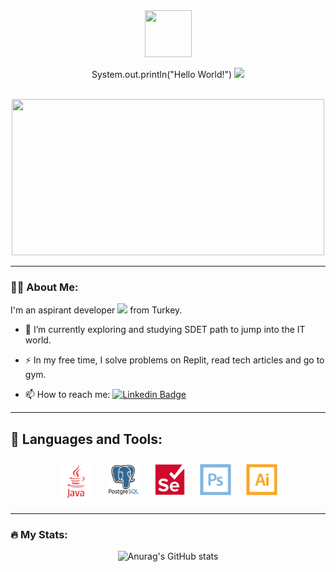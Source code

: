 <div align="center">
  <img src="https://media.tenor.com/fYL-jAts_1EAAAAi/cat-computer.gif" width="75" height="75"/>
</div>




<p align="center"
  <h1>
 System.out.println("Hello World!")
  <img src="https://media.giphy.com/media/hvRJCLFzcasrR4ia7z/giphy.gif" width="30px"/>
</h1>
</p>
<div align="center">
  <img src="https://komarev.com/ghpvc/?username=Azsharaz&style=flat-square&color=blue" alt=""/>
</div>
<div align="center">
  <img src="https://media.tenor.com/2oypQa58bVIAAAAC/azshara-thinking-azshara.gif" width="500" height="250"/>
</div>


---

### :woman_technologist: About Me:

I'm an aspirant developer <img src="https://media.giphy.com/media/WUlplcMpOCEmTGBtBW/giphy.gif" width="30"> from Turkey.
- :telescope: I’m currently exploring and studying SDET path to jump into the IT world.

- :zap: In my free time, I solve problems on Replit, read tech articles and go to gym.

- :mailbox: How to reach me:  [![Linkedin Badge](https://img.shields.io/badge/-Selen-blue?style=flat&logo=Linkedin&logoColor=white)](www.linkedin.com/in/selenozturk)


---
## 🧰 Languages and Tools:
<p align="center">
<img src="https://raw.githubusercontent.com/devicons/devicon/55609aa5bd817ff167afce0d965585c92040787a/icons/java/java-plain-wordmark.svg" alt="Java" height="55" style="vertical-align:top; margin:10px">
<img src="https://raw.githubusercontent.com/devicons/devicon/55609aa5bd817ff167afce0d965585c92040787a/icons/postgresql/postgresql-original-wordmark.svg" alt="Postgres" height="50" style="vertical-align:top; margin:10px">
  <img src="https://raw.githubusercontent.com/devicons/devicon/55609aa5bd817ff167afce0d965585c92040787a/icons/selenium/selenium-original.svg" alt="Selenium" height="50" style="vertical-align:top; margin:10px">
  <img src="https://raw.githubusercontent.com/devicons/devicon/55609aa5bd817ff167afce0d965585c92040787a/icons/photoshop/photoshop-line.svg" alt="Photoshop" height="50" style="vertical-align:top; margin:10px">
    <img src="https://raw.githubusercontent.com/devicons/devicon/55609aa5bd817ff167afce0d965585c92040787a/icons/illustrator/illustrator-line.svg" alt="Illustrator" height="50" style="vertical-align:top;
      margin:10px">
 </p>

---

### :fire: My Stats:

<p align="center"><img src="https://github-readme-stats.vercel.app/api?username=Azsharaz&amp;theme=jolly&amp;show_icons=true" alt="Anurag&#39;s GitHub stats"></p>








